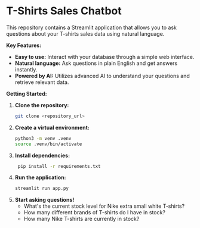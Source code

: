 # T-Shirts Sales Chatbot

This repository contains a Streamlit application that allows you to ask questions about your T-shirts sales data using natural language.

**Key Features:**

* **Easy to use:** Interact with your database through a simple web interface.
* **Natural language:** Ask questions in plain English and get answers instantly.
* **Powered by AI:** Utilizes advanced AI to understand your questions and retrieve relevant data.

**Getting Started:**

1. **Clone the repository:**
   ```bash
   git clone <repository_url>
2. **Create a virtual environment:**
   ```bash
   python3 -m venv .venv 
   source .venv/bin/activate 
3. **Install dependencies:**
   ```bash
    pip install -r requirements.txt
4. **Run the application:**
   ```bash
   streamlit run app.py
5. **Start asking questions!**
   - What's the current stock level for Nike extra small white T-shirts?
   - How many different brands of T-shirts do I have in stock?
   - How many Nike T-shirts are currently in stock?
   
